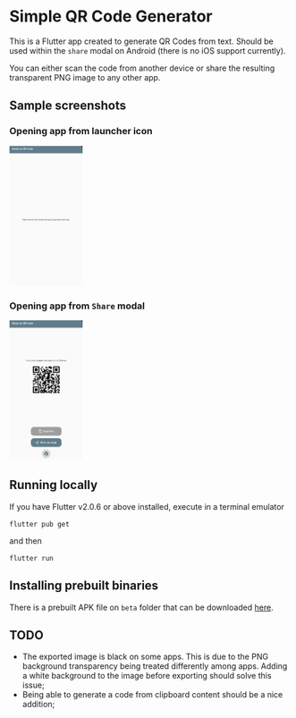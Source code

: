 # Simple QR Code Generator

This is a Flutter app created to generate QR Codes from text. Should be used within the `share` modal on Android (there is no iOS support currently).


You can either scan the code from another device or share the resulting transparent PNG image to any other app. 

## Sample screenshots

### Opening app from launcher icon
<img src='https://github.com/alissone/qr_code_generator/raw/main/screenshots/Screenshot_2021-05-25-16-11-15-937_com.alissone.qrCodeGen.jpg' height='250'>


### Opening app from `Share` modal
<img src='https://github.com/alissone/qr_code_generator/raw/main/screenshots/Screenshot_2021-05-25-16-11-02-159_com.alissone.qrCodeGen.jpg' height='250'>

## Running locally

If you have Flutter v2.0.6 or above installed, execute in a terminal emulator

    flutter pub get

and then

    flutter run

## Installing prebuilt binaries
There is a prebuilt APK file on `beta` folder that can be downloaded [here](https://github.com/alissone/qr_code_generator/raw/main/beta/app-release.apk).

## TODO
- The exported image is black on some apps. This is due to the PNG background transparency being treated differently among apps. Adding a white background to the image before exporting should solve this issue;
- Being able to generate a code from clipboard content should be a nice addition;
